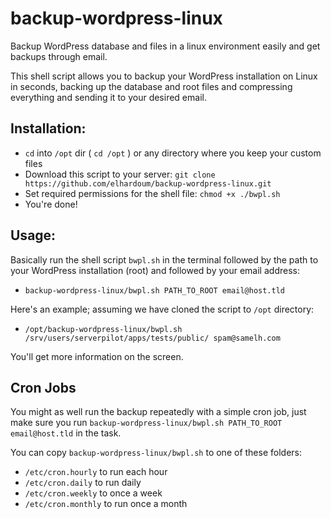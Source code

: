 # backup-wordpress-linux
Backup WordPress database and files in a linux environment easily and get backups through email.

This shell script allows you to backup your WordPress installation on Linux in seconds, backing up the database and root files and compressing everything and sending it to your desired email.

## Installation:

- `cd` into `/opt` dir ( `cd /opt` ) or any directory where you keep your custom files 
- Download this script to your server: `git clone https://github.com/elhardoum/backup-wordpress-linux.git`
- Set required permissions for the shell file: `chmod +x ./bwpl.sh`
- You're done!

## Usage:

Basically run the shell script `bwpl.sh` in the terminal followed by the path to your WordPress installation (root) and followed by your email address:

- `backup-wordpress-linux/bwpl.sh PATH_TO_ROOT email@host.tld`

Here's an example; assuming we have cloned the script to `/opt` directory:

- `/opt/backup-wordpress-linux/bwpl.sh /srv/users/serverpilot/apps/tests/public/ spam@samelh.com`

You'll get more information on the screen.

## Cron Jobs

You might as well run the backup repeatedly with a simple cron job, just make sure you run `backup-wordpress-linux/bwpl.sh PATH_TO_ROOT email@host.tld` in the task.

You can copy `backup-wordpress-linux/bwpl.sh` to one of these folders:

- `/etc/cron.hourly` to run each hour
- `/etc/cron.daily` to run daily
- `/etc/cron.weekly` to once a week
- `/etc/cron.monthly` to run once a month
